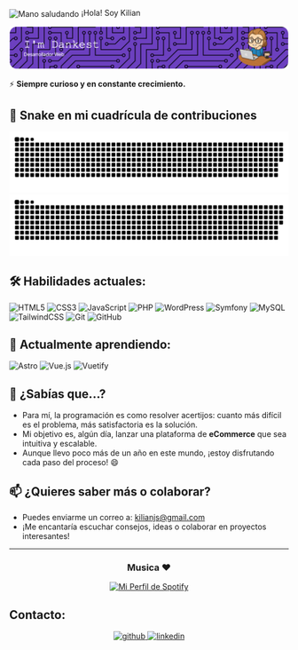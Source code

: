 
<img src="https://media2.giphy.com/media/v1.Y2lkPTc5MGI3NjExMzgxcnNpZnlsMzE4ZzdzOHBpaWZlMzRlcGNnN2c0OTRsc2U4Mm1iciZlcD12MV9pbnRlcm5hbF9naWZfYnlfaWQmY3Q9cw/BBGPVp3sg0bbJAloC6/giphy.gif" alt="Mano saludando" style="width: 30px; height: 30px; vertical-align: middle;"> ¡Hola! Soy Kilian

![Header](./img/github-header-image.png)

⚡ **Siempre curioso y en constante crecimiento.**

## 🐍 Snake en mi cuadrícula de contribuciones

![github-contribution-grid-snake](https://raw.githubusercontent.com/iDankest/iDankest/main/img/snake.svg#gh-light-mode-only)
![github-contribution-grid-snake](https://raw.githubusercontent.com/iDankest/iDankest/main/img/snake_dark.svg#gh-dark-mode-only)

## 🛠️ Habilidades actuales:

![HTML5](https://img.shields.io/badge/html5-%23E34F26.svg?style=for-the-badge&logo=html5&logoColor=white)
![CSS3](https://img.shields.io/badge/css3-%231572B6.svg?style=for-the-badge&logo=css3&logoColor=white)
![JavaScript](https://img.shields.io/badge/javascript-%23323330.svg?style=for-the-badge&logo=javascript&logoColor=%23F7DF1E)
![PHP](https://img.shields.io/badge/php-%23777BB4.svg?style=for-the-badge&logo=php&logoColor=white)
![WordPress](https://img.shields.io/badge/WordPress-%23117AC9.svg?style=for-the-badge&logo=WordPress&logoColor=white)
![Symfony](https://img.shields.io/badge/symfony-%23000000.svg?style=for-the-badge&logo=symfony&logoColor=white)
![MySQL](https://img.shields.io/badge/mysql-4479A1.svg?style=for-the-badge&logo=mysql&logoColor=white)
![TailwindCSS](https://img.shields.io/badge/tailwindcss-%2338B2AC.svg?style=for-the-badge&logo=tailwind-css&logoColor=white)
![Git](https://img.shields.io/badge/git-%23F05033.svg?style=for-the-badge&logo=git&logoColor=white)
![GitHub](https://img.shields.io/badge/github-%23121011.svg?style=for-the-badge&logo=github&logoColor=white)

## 🌱 Actualmente aprendiendo:

![Astro](https://img.shields.io/badge/astro-%232C2052.svg?style=for-the-badge&logo=astro&logoColor=white)
![Vue.js](https://img.shields.io/badge/vuejs-%2335495e.svg?style=for-the-badge&logo=vuedotjs&logoColor=%234FC08D)
![Vuetify](https://img.shields.io/badge/Vuetify-1867C0?style=for-the-badge&logo=vuetify&logoColor=AEDDFF)

## 🤔 ¿Sabías que...?

- Para mí, la programación es como resolver acertijos: cuanto más difícil es el problema, más satisfactoria es la solución.
- Mi objetivo es, algún día, lanzar una plataforma de **eCommerce** que sea intuitiva y escalable.
- Aunque llevo poco más de un año en este mundo, ¡estoy disfrutando cada paso del proceso! 😄

## 📫 ¿Quieres saber más o colaborar?

- Puedes enviarme un correo a: [kilianjs@gmail.com](mailto:kilianjs@gmail.com)
- ¡Me encantaría escuchar consejos, ideas o colaborar en proyectos interesantes!

---

<div align="center">
  <h3 >Musica ❤️</h3>

  <a href="https://spotify-github-profile.kittinanx.com/api/view.svg?uid=11158627011&redirect=true">
    <img src="https://spotify-github-profile.kittinanx.com/api/view.svg?uid=11158627011&cover_image=true&theme=novatorem&show_offline=false&background_color=121212&interchange=false&bar_color=636085&bar_color_cover=false" alt="Mi Perfil de Spotify" style="height: auto; max-width: 100%;" />
  </a>
  
</div>

## Contacto:

<div align="center">
<a href="https://github.com/idankest" target="_blank">
<img src=https://img.shields.io/badge/github-%2324292e.svg?&style=for-the-badge&logo=github&logoColor=white alt=github style="margin-bottom: 5px;" />
</a>
<a href="https://linkedin.com/in/dankest" target="_blank">
<img src=https://img.shields.io/badge/linkedin-%231E77B5.svg?&style=for-the-badge&logo=linkedin&logoColor=white alt=linkedin style="margin-bottom: 5px;" />
</a>  
</div>
